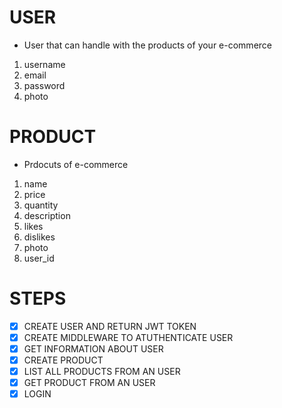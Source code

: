
# USER

- User that can handle with the products of your e-commerce

1. username
2. email
3. password
4. photo

# PRODUCT

- Prdocuts of e-commerce

1. name
2. price
3. quantity
4. description
5. likes
6. dislikes
7. photo
8. user_id


# STEPS

- [x] CREATE USER AND RETURN JWT TOKEN
- [x] CREATE MIDDLEWARE TO ATUTHENTICATE USER
- [x] GET INFORMATION ABOUT USER
- [x] CREATE PRODUCT
- [x] LIST ALL PRODUCTS FROM AN USER
- [x] GET PRODUCT FROM AN USER
- [X] LOGIN
